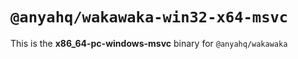# `@anyahq/wakawaka-win32-x64-msvc`

This is the **x86_64-pc-windows-msvc** binary for `@anyahq/wakawaka`
